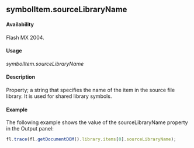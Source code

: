 ## symbolItem.sourceLibraryName

#### Availability

Flash MX 2004.

#### Usage

*symbolItem.sourceLibraryName*

#### Description

Property; a string that specifies the name of the item in the source file library. It is used for shared library symbols.

#### Example

The following example shows the value of the sourceLibraryName property in the Output panel:

```javascript
fl.trace(fl.getDocumentDOM().library.items[0].sourceLibraryName);

```